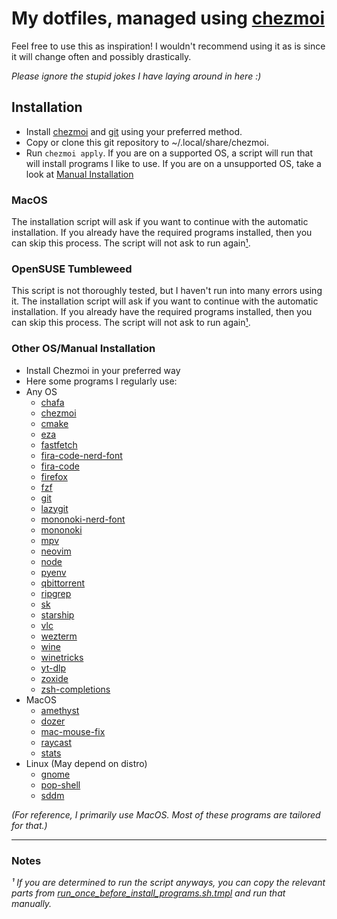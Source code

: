 # My dotfiles, managed using [chezmoi](https://chezmoi.io/)

Feel free to use this as inspiration! I wouldn't recommend using it as is since
it will change often and possibly drastically.

*Please ignore the stupid jokes I have laying around in here :)*

## Installation
- Install [chezmoi](https://chezmoi.io/) and [git](https://git-scm.com/) using your preferred method.
- Copy or clone this git repository to ~/.local/share/chezmoi.
- Run `chezmoi apply`. If you are on a supported OS, a script will run
that will install programs I like to use. If you are on a unsupported OS,
take a look at [Manual Installation](#other-osmanual-installation)

### MacOS
The installation script will ask if you want to continue with the automatic installation.
If you already have the required programs installed, then you can skip this process.
The script will not ask to run again[¹](#note1).

### OpenSUSE Tumbleweed
This script is not thoroughly tested, but I haven't run into many errors using it.
The installation script will ask if you want to continue with the automatic installation.
If you already have the required programs installed, then you can skip this process.
The script will not ask to run again[¹](#note1).

### Other OS/Manual Installation
- Install Chezmoi in your preferred way
- Here some programs I regularly use:
- Any OS
    - [chafa](https://hpjansson.org/chafa/)
    - [chezmoi](https://chezmoi.io/)
    - [cmake](https://cmake.org/)
    - [eza](https://eza.rocks)
    - [fastfetch](https://github.com/fastfetch-cli/fastfetch)
    - [fira-code-nerd-font](https://www.nerdfonts.com/)
    - [fira-code](https://github.com/tonsky/FiraCode)
    - [firefox](https://www.mozilla.org/en-US/firefox/)
    - [fzf](https://github.com/junegunn/fzf)
    - [git](https://git-scm.com/)
    - [lazygit](https://github.com/jesseduffield/lazygit)
    - [mononoki-nerd-font](https://www.nerdfonts.com/)
    - [mononoki](http://madmalik.github.io/mononoki/)
    - [mpv](https://mpv.io/)
    - [neovim](https://neovim.io/)
    - [node](https://nodejs.org/en)
    - [pyenv](https://github.com/pyenv/pyenv)
    - [qbittorrent](https://github.com/qbittorrent/qBittorrent)
    - [ripgrep](https://github.com/BurntSushi/ripgrep)
    - [sk](https://github.com/lotabout/skim)
    - [starship](https://starship.rs/)
    - [vlc](http://www.videolan.org/vlc/)
    - [wezterm](https://wezfurlong.org/wezterm/)
    - [wine](https://www.winehq.org/)
    - [winetricks](https://github.com/Winetricks/winetricks)
    - [yt-dlp](https://github.com/yt-dlp/yt-dlp)
    - [zoxide](https://github.com/ajeetdsouza/zoxide)
    - [zsh-completions](https://github.com/zsh-users/zsh-completions)
- MacOS
    - [amethyst](https://ianyh.com/amethyst/)
    - [dozer](https://github.com/Mortennn/Dozer)
    - [mac-mouse-fix](https://mousefix.org/)
    - [raycast](https://www.raycast.com/)
    - [stats](https://github.com/exelban/stats)
- Linux (May depend on distro)
    - [gnome](https://www.gnome.org/)
    - [pop-shell](https://github.com/pop-os/shell)
    - [sddm](https://github.com/sddm/sddm)

*(For reference, I primarily use MacOS. Most of these programs are tailored for that.)*

---

### Notes

*<a name="note1">¹</a> If you are determined to run the script anyways, you can copy the relevant parts from
[run_once_before_install_programs.sh.tmpl](./.chezmoiscripts/run_once_before_install_programs.sh.tmpl) and run
that manually.*
